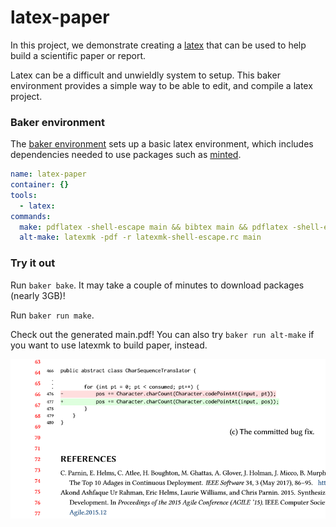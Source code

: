 # latex-paper

In this project, we demonstrate creating a [latex](https://www.latex-project.org/get/) that can be used to help build a scientific paper or report.

Latex can be a difficult and unwieldly system to setup. This baker environment provides a simple way to be able to edit, and compile a latex project.

### Baker environment

The [baker environment](baker.yml/) sets up a basic latex environment, which includes dependencies needed to use packages such as [minted](https://www.sharelatex.com/learn/Code_Highlighting_with_minted).

``` yaml
name: latex-paper
container: {}
tools:
  - latex: 
commands:
  make: pdflatex -shell-escape main && bibtex main && pdflatex -shell-escape main && pdflatex -shell-escape main && pdflatex -shell-escape main
  alt-make: latexmk -pdf -r latexmk-shell-escape.rc main
```

### Try it out

Run `baker bake`. It may take a couple of minutes to download packages (nearly 3GB)!

Run `baker run make`.

Check out the generated main.pdf! You can also try `baker run alt-make` if you want to use latexmk to build paper, instead.

![generated pdf](imgs/latex-img.png)




